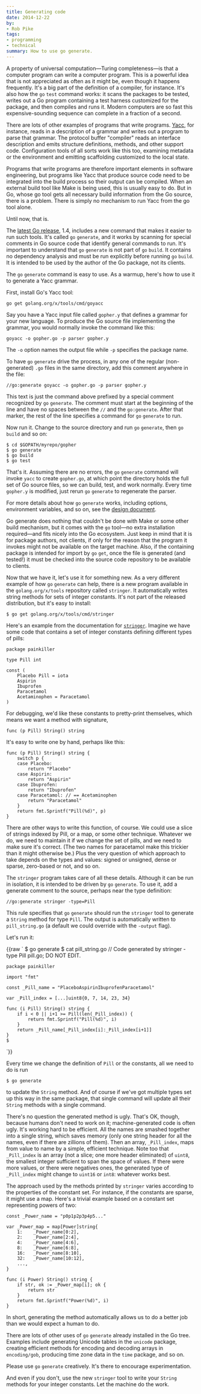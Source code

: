 ```yaml
---
title: Generating code
date: 2014-12-22
by:
- Rob Pike
tags:
- programming
- technical
summary: How to use go generate.
---
```



A property of universal computation—Turing completeness—is that a computer program can write a computer program.
This is a powerful idea that is not appreciated as often as it might be, even though it happens frequently.
It's a big part of the definition of a compiler, for instance.
It's also how the `go` `test` command works: it scans the packages to be tested,
writes out a Go program containing a test harness customized for the package,
and then compiles and runs it.
Modern computers are so fast this expensive-sounding sequence can complete in a fraction of a second.

There are lots of other examples of programs that write programs.
[Yacc](https://godoc.org/golang.org/x/tools/cmd/goyacc), for instance, reads in a description of a grammar and writes out a program to parse that grammar.
The protocol buffer "compiler" reads an interface description and emits structure definitions,
methods, and other support code.
Configuration tools of all sorts work like this too, examining metadata or the environment
and emitting scaffolding customized to the local state.

Programs that write programs are therefore important elements in software engineering,
but programs like Yacc that produce source code need to be integrated into the build
process so their output can be compiled.
When an external build tool like Make is being used, this is usually easy to do.
But in Go, whose go tool gets all necessary build information from the Go source, there is a problem.
There is simply no mechanism to run Yacc from the go tool alone.

Until now, that is.

The [latest Go release](https://blog.golang.org/go1.4), 1.4,
includes a new command that makes it easier to run such tools.
It's called `go` `generate`, and it works by scanning for special comments in Go source code
that identify general commands to run.
It's important to understand that `go` `generate` is not part of `go` `build`.
It contains no dependency analysis and must be run explicitly before running `go` `build`.
It is intended to be used by the author of the Go package, not its clients.

The `go` `generate` command is easy to use.
As a warmup, here's how to use it to generate a Yacc grammar.

First, install Go's Yacc tool:

	go get golang.org/x/tools/cmd/goyacc

Say you have a Yacc input file called `gopher.y` that defines a grammar for your new language.
To produce the Go source file implementing the grammar,
you would normally invoke the command like this:

	goyacc -o gopher.go -p parser gopher.y

The `-o` option names the output file while `-p` specifies the package name.

To have `go` `generate` drive the process, in any one of the regular (non-generated) `.go` files
in the same directory, add this comment anywhere in the file:

	//go:generate goyacc -o gopher.go -p parser gopher.y

This text is just the command above prefixed by a special comment recognized by `go` `generate`.
The comment must start at the beginning of the line and have no spaces between the `//` and the `go:generate`.
After that marker, the rest of the line specifies a command for `go` `generate` to run.

Now run it. Change to the source directory and run `go` `generate`, then `go` `build` and so on:

	$ cd $GOPATH/myrepo/gopher
	$ go generate
	$ go build
	$ go test

That's it.
Assuming there are no errors, the `go` `generate` command will invoke `yacc` to create `gopher.go`,
at which point the directory holds the full set of Go source files, so we can build, test, and work normally.
Every time `gopher.y` is modified, just rerun `go` `generate` to regenerate the parser.

For more details about how `go` `generate` works, including options, environment variables,
and so on, see the [design document](/s/go1.4-generate).

Go generate does nothing that couldn't be done with Make or some other build mechanism,
but it comes with the `go` tool—no extra installation required—and fits nicely into the Go ecosystem.
Just keep in mind that it is for package authors, not clients,
if only for the reason that the program it invokes might not be available on the target machine.
Also, if the containing package is intended for import by `go` `get`,
once the file is generated (and tested!) it must be checked into the
source code repository to be available to clients.

Now that we have it, let's use it for something new.
As a very different example of how `go` `generate` can help, there is a new program available in the
`golang.org/x/tools` repository called `stringer`.
It automatically writes string methods for sets of integer constants.
It's not part of the released distribution, but it's easy to install:

	$ go get golang.org/x/tools/cmd/stringer

Here's an example from the documentation for
[`stringer`](https://godoc.org/golang.org/x/tools/cmd/stringer).
Imagine we have some code that contains a set of integer constants defining different types of pills:

	package painkiller

	type Pill int

	const (
		Placebo Pill = iota
		Aspirin
		Ibuprofen
		Paracetamol
		Acetaminophen = Paracetamol
	)

For debugging, we'd like these constants to pretty-print themselves, which means we want a method with signature,

	func (p Pill) String() string

It's easy to write one by hand, perhaps like this:

	func (p Pill) String() string {
		switch p {
		case Placebo:
			return "Placebo"
		case Aspirin:
			return "Aspirin"
		case Ibuprofen:
			return "Ibuprofen"
		case Paracetamol: // == Acetaminophen
			return "Paracetamol"
		}
		return fmt.Sprintf("Pill(%d)", p)
	}

There are other ways to write this function, of course.
We could use a slice of strings indexed by Pill, or a map, or some other technique.
Whatever we do, we need to maintain it if we change the set of pills, and we need to make sure it's correct.
(The two names for paracetamol make this trickier than it might otherwise be.)
Plus the very question of which approach to take depends on the types and values:
signed or unsigned, dense or sparse, zero-based or not, and so on.

The `stringer` program takes care of all these details.
Although it can be run in isolation, it is intended to be driven by `go` `generate`.
To use it, add a generate comment to the source, perhaps near the type definition:

	//go:generate stringer -type=Pill

This rule specifies that `go` `generate` should run the `stringer` tool to generate a `String` method for type `Pill`.
The output is automatically written to `pill_string.go` (a default we could override with the
`-output` flag).

Let's run it:

{{raw `
	$ go generate
	$ cat pill_string.go
	// Code generated by stringer -type Pill pill.go; DO NOT EDIT.

	package painkiller

	import "fmt"

	const _Pill_name = "PlaceboAspirinIbuprofenParacetamol"

	var _Pill_index = [...]uint8{0, 7, 14, 23, 34}

	func (i Pill) String() string {
		if i < 0 || i+1 >= Pill(len(_Pill_index)) {
			return fmt.Sprintf("Pill(%d)", i)
		}
		return _Pill_name[_Pill_index[i]:_Pill_index[i+1]]
	}
	$
`}}

Every time we change the definition of `Pill` or the constants, all we need to do is run

	$ go generate

to update the `String` method.
And of course if we've got multiple types set up this way in the same package,
that single command will update all their `String` methods with a single command.

There's no question the generated method is ugly.
That's OK, though, because humans don't need to work on it; machine-generated code is often ugly.
It's working hard to be efficient.
All the names are smashed together into a single string,
which saves memory (only one string header for all the names, even if there are zillions of them).
Then an array, `_Pill_index`, maps from value to name by a simple, efficient technique.
Note too that `_Pill_index` is an array (not a slice; one more header eliminated) of `uint8`,
the smallest integer sufficient to span the space of values.
If there were more values, or there were negatives ones,
the generated type of `_Pill_index` might change to `uint16` or `int8`: whatever works best.

The approach used by the methods printed by `stringer` varies according to the properties of the constant set.
For instance, if the constants are sparse, it might use a map.
Here's a trivial example based on a constant set representing powers of two:

	const _Power_name = "p0p1p2p3p4p5..."

	var _Power_map = map[Power]string{
		1:    _Power_name[0:2],
		2:    _Power_name[2:4],
		4:    _Power_name[4:6],
		8:    _Power_name[6:8],
		16:   _Power_name[8:10],
		32:   _Power_name[10:12],
		...,
	}

	func (i Power) String() string {
		if str, ok := _Power_map[i]; ok {
			return str
		}
		return fmt.Sprintf("Power(%d)", i)
	}

In short, generating the method automatically allows us to do a better job than we would expect a human to do.

There are lots of other uses of `go` `generate` already installed in the Go tree.
Examples include generating Unicode tables in the `unicode` package,
creating efficient methods for encoding and decoding arrays in `encoding/gob`,
producing time zone data in the `time` package, and so on.

Please use `go` `generate` creatively.
It's there to encourage experimentation.

And even if you don't, use the new `stringer` tool to write your `String` methods for your integer constants.
Let the machine do the work.
